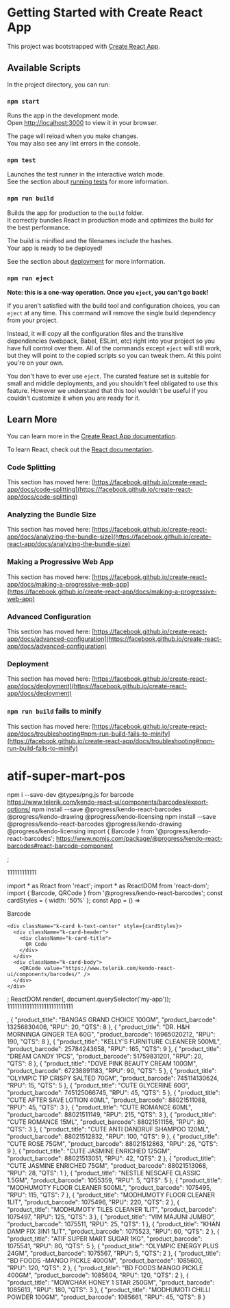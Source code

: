 # Getting Started with Create React App

This project was bootstrapped with [Create React App](https://github.com/facebook/create-react-app).

## Available Scripts

In the project directory, you can run:

### `npm start`

Runs the app in the development mode.\
Open [http://localhost:3000](http://localhost:3000) to view it in your browser.

The page will reload when you make changes.\
You may also see any lint errors in the console.

### `npm test`

Launches the test runner in the interactive watch mode.\
See the section about [running tests](https://facebook.github.io/create-react-app/docs/running-tests) for more information.

### `npm run build`

Builds the app for production to the `build` folder.\
It correctly bundles React in production mode and optimizes the build for the best performance.

The build is minified and the filenames include the hashes.\
Your app is ready to be deployed!

See the section about [deployment](https://facebook.github.io/create-react-app/docs/deployment) for more information.

### `npm run eject`

**Note: this is a one-way operation. Once you `eject`, you can't go back!**

If you aren't satisfied with the build tool and configuration choices, you can `eject` at any time. This command will remove the single build dependency from your project.

Instead, it will copy all the configuration files and the transitive dependencies (webpack, Babel, ESLint, etc) right into your project so you have full control over them. All of the commands except `eject` will still work, but they will point to the copied scripts so you can tweak them. At this point you're on your own.

You don't have to ever use `eject`. The curated feature set is suitable for small and middle deployments, and you shouldn't feel obligated to use this feature. However we understand that this tool wouldn't be useful if you couldn't customize it when you are ready for it.

## Learn More

You can learn more in the [Create React App documentation](https://facebook.github.io/create-react-app/docs/getting-started).

To learn React, check out the [React documentation](https://reactjs.org/).

### Code Splitting

This section has moved here: [https://facebook.github.io/create-react-app/docs/code-splitting](https://facebook.github.io/create-react-app/docs/code-splitting)

### Analyzing the Bundle Size

This section has moved here: [https://facebook.github.io/create-react-app/docs/analyzing-the-bundle-size](https://facebook.github.io/create-react-app/docs/analyzing-the-bundle-size)

### Making a Progressive Web App

This section has moved here: [https://facebook.github.io/create-react-app/docs/making-a-progressive-web-app](https://facebook.github.io/create-react-app/docs/making-a-progressive-web-app)

### Advanced Configuration

This section has moved here: [https://facebook.github.io/create-react-app/docs/advanced-configuration](https://facebook.github.io/create-react-app/docs/advanced-configuration)

### Deployment

This section has moved here: [https://facebook.github.io/create-react-app/docs/deployment](https://facebook.github.io/create-react-app/docs/deployment)

### `npm run build` fails to minify

This section has moved here: [https://facebook.github.io/create-react-app/docs/troubleshooting#npm-run-build-fails-to-minify](https://facebook.github.io/create-react-app/docs/troubleshooting#npm-run-build-fails-to-minify)
# atif-super-mart-pos




npm i --save-dev @types/png.js
for barcode 
https://www.telerik.com/kendo-react-ui/components/barcodes/export-options/
npm install --save @progress/kendo-react-barcodes @progress/kendo-drawing @progress/kendo-licensing
npm install --save @progress/kendo-react-barcodes @progress/kendo-drawing @progress/kendo-licensing
import { Barcode } from '@progress/kendo-react-barcodes';
https://www.npmjs.com/package/@progress/kendo-react-barcodes#react-barcode-component

<Barcode type="EAN13" value="123456789012" />;

111111111111

import * as React from 'react';
import * as ReactDOM from 'react-dom';
import { Barcode, QRCode } from '@progress/kendo-react-barcodes';
const cardStyles = {
  width: '50%'
};
const App = () => <div className="k-card-deck">
    <div className="k-card k-text-center" style={cardStyles}>
      <div className="k-card-header">
        <div className="k-card-title">
          Barcode
        </div>
      </div>
      <div className="k-card-body">
        <Barcode type="code39" value="017934030" />
      </div>
    </div>

    <div className="k-card k-text-center" style={cardStyles}>
      <div className="k-card-header">
        <div className="k-card-title">
          QR Code
        </div>
      </div>
      <div className="k-card-body">
        <QRCode value="https://www.telerik.com/kendo-react-ui/components/barcodes/" />
      </div>
    </div>
  </div>;
ReactDOM.render(<App />, document.querySelector('my-app'));
111111111111111111111111111



,
        {
         "product_title": "BANGAS GRAND CHOICE 100GM",
         "product_barcode": 13256830406,
         "RPU": 20,
         "QTS": 8
        },
        {
         "product_title": "DR. H&H MORNINGA GINGER TEA 60G",
         "product_barcode": 16965020212,
         "RPU": 190,
         "QTS": 8
        },
        {
         "product_title": "KELLY'S FURNITURE CLEANEER 500ML",
         "product_barcode": 25784243658,
         "RPU": 165,
         "QTS": 9
        },
        {
         "product_title": "DREAM CANDY 1PCS",
         "product_barcode": 51759831201,
         "RPU": 20,
         "QTS": 8
        },
        {
         "product_title": "DOVE PINK BEAUTY CREAM 100GM",
         "product_barcode": 67238891183,
         "RPU": 90,
         "QTS": 5
        },
        {
         "product_title": "OLYMPIC TIP CRISPY SALTED 70GM",
         "product_barcode": 745114130624,
         "RPU": 15,
         "QTS": 5
        },
        {
         "product_title": "CUTE GLYCERINE 60G",
         "product_barcode": 745125066745,
         "RPU": 45,
         "QTS": 5
        },
        {
         "product_title": "CUTE AFTER SAVE LOTION 40ML",
         "product_barcode": 88021511088,
         "RPU": 45,
         "QTS": 3
        },
        {
         "product_title": "CUTE ROMANCE 60ML",
         "product_barcode": 88021511149,
         "RPU": 215,
         "QTS": 3
        },
        {
         "product_title": "CUTE ROMANCE 15ML",
         "product_barcode": 88021511156,
         "RPU": 80,
         "QTS": 3
        },
        {
         "product_title": "CUTE ANTI DANDRUF SHAMPOO 120ML",
         "product_barcode": 88021512832,
         "RPU": 100,
         "QTS": 9
        },
        {
         "product_title": "CUTE ROSE 75GM",
         "product_barcode": 88021512863,
         "RPU": 26,
         "QTS": 9
        },
        {
         "product_title": "CUTE JASMINE ENRICHED 125GM",
         "product_barcode": 88021513051,
         "RPU": 42,
         "QTS": 2
        },
        {
         "product_title": "CUTE JASMINE ENRICHED 75GM",
         "product_barcode": 88021513068,
         "RPU": 28,
         "QTS": 1
        },
        {
         "product_title": "NESTLE NESCAFE CLASSIC 1.5GM",
         "product_barcode": 1055359,
         "RPU": 5,
         "QTS": 5
        },
        {
         "product_title": "MODHUMOTY FLOOR CLEANER 500ML",
         "product_barcode": 1075495,
         "RPU": 115,
         "QTS": 7
        },
        {
         "product_title": "MODHUMOTY FLOOR CLEANER 1LIT",
         "product_barcode": 1075496,
         "RPU": 220,
         "QTS": 2
        },
        {
         "product_title": "MODHUMOTY TILES CLEANER 1LIT",
         "product_barcode": 1075497,
         "RPU": 125,
         "QTS": 3
        },
        {
         "product_title": "VIM MAJUNI JUMBO",
         "product_barcode": 1075511,
         "RPU": 25,
         "QTS": 1
        },
        {
         "product_title": "KHAN DAMP FIX 3IN1 1LIT",
         "product_barcode": 1075523,
         "RPU": 60,
         "QTS": 2
        },
        {
         "product_title": "ATIF SUPER MART SUGAR 1KG",
         "product_barcode": 1075541,
         "RPU": 80,
         "QTS": 5
        },
        {
         "product_title": "OLYMPIC ENERGY PLUS 24GM",
         "product_barcode": 1075567,
         "RPU": 5,
         "QTS": 2
        },
        {
         "product_title": "BD FOODS -MANGO PICKLE 400GM",
         "product_barcode": 1085600,
         "RPU": 120,
         "QTS": 2
        },
        {
         "product_title": "BD FOODS MANGO PICKLE 400GM",
         "product_barcode": 1085604,
         "RPU": 120,
         "QTS": 2
        },
        {
         "product_title": "MOWCHAK HONEY 1 STAR 250GM",
         "product_barcode": 1085613,
         "RPU": 180,
         "QTS": 3
        },
        {
         "product_title": "MODHUMOTI CHILLI POWDER 100GM",
         "product_barcode": 1085661,
         "RPU": 45,
         "QTS": 8
        }